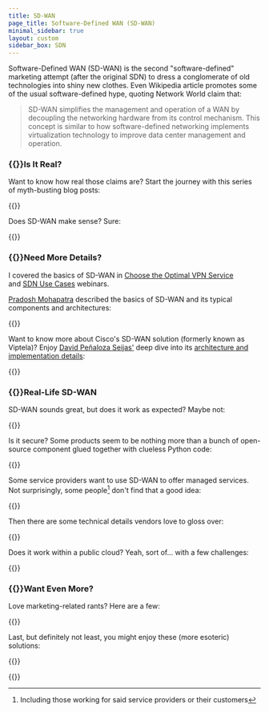 ```yaml
---
title: SD-WAN
page_title: Software-Defined WAN (SD-WAN)
minimal_sidebar: true
layout: custom
sidebar_box: SDN
---
```

Software-Defined WAN (SD-WAN) is the second "software-defined" marketing attempt (after the original SDN) to dress a conglomerate of old technologies into shiny new clothes. Even Wikipedia article promotes some of the usual software-defined hype, quoting Network World claim that:

> SD-WAN simplifies the management and operation of a WAN by decoupling the networking hardware from its control mechanism. This concept is similar to how software-defined networking implements virtualization technology to improve data center management and operation.

### {{<plushy confused>}}Is It Real?

Want to know how real those claims are? Start the journey with this series of myth-busting blog posts:

{{<series-listing tag="myth" year="yes">}}

Does SD-WAN make sense? Sure:

{{<series-listing tag="bc" year="yes">}}

### {{<plushy happy>}}Need More Details?

I covered the basics of SD-WAN in [Choose the Optimal VPN Service](http://www.ipspace.net/Choose_the_Optimal_VPN_Service) and [SDN Use Cases](http://www.ipspace.net/SDN_Use_Cases) webinars.

[Pradosh Mohapatra](https://www.ipspace.net/Author:Pradosh_Mohapatra) described the basics of SD-WAN and its typical components and architectures:

{{<series-listing tag="101">}}

Want to know more about Cisco's SD-WAN solution (formerly known as Viptela)? Enjoy [David Peñaloza Seijas'](https://www.ipspace.net/Author:David_Pe%C3%B1aloza_Seijas) deep dive into its [architecture and implementation details](https://www.ipspace.net/Cisco_SD-WAN_Foundations_and_Design_Aspects):

{{<series-listing tag="cisco">}}

### {{<plushy master>}}Real-Life SD-WAN

SD-WAN sounds great, but does it work as expected? Maybe not:

{{<series-listing tag="reality" year="of course">}}

Is it secure? Some products seem to be nothing more than a bunch of open-source component glued together with clueless Python code:

{{<series-listing tag="security" year="of course">}}

Some service providers want to use SD-WAN to offer managed services. Not surprisingly, some people[^SPC] don't find that a good idea:

{{<series-listing tag="ms" year="of course">}}

[^SPC]: Including those working for said service providers or their customers

Then there are some technical details vendors love to gloss over:

{{<series-listing tag="details" year="of course">}}

Does it work within a public cloud? Yeah, sort of... with a few challenges:

{{<series-listing tag="cloud" year="of course">}}

### {{<plushy magic>}}Want Even More?

Love marketing-related rants? Here are a few:

{{<series-listing tag="rant" year="of course">}}

Last, but definitely not least, you might enjoy these (more esoteric) solutions:

{{<series-listing tag="weird" year="of course">}}

{{<series-listing title="Blog Posts I Forgot to Categorize" notag="yes">}}

